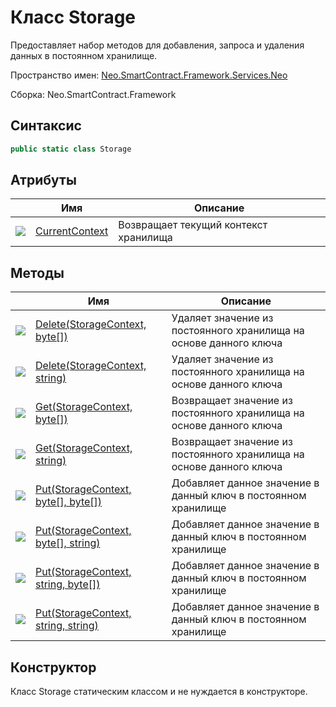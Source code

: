 # Класс Storage 

Предоставляет набор методов для добавления, запроса и удаления данных в постоянном хранилище.

Пространство имен: [Neo.SmartContract.Framework.Services.Neo](../neo.md)

Сборка: Neo.SmartContract.Framework

## Синтаксис

```c#
public static class Storage
```

## Атрибуты

| | Имя | Описание |
| ---------------------------------------- | ---------------------------------------- | ---------- |
| ![](https://i-msdn.sec.s-msft.com/dynimg/IC74937.jpeg) | [CurrentContext](Storage/CurrentContext.md) | Возвращает текущий контекст хранилища   |

## Методы

| | Имя | Описание |
| ---------------------------------------- | ---------------------------------------- | -------------------------------- |
| ![](https://i-msdn.sec.s-msft.com/dynimg/IC91302.jpeg) | [Delete(StorageContext, byte[])](Storage/Delete.md) | Удаляет значение из постоянного хранилища на основе данного ключа |
| ![](https://i-msdn.sec.s-msft.com/dynimg/IC91302.jpeg) | [Delete(StorageContext, string)](Storage/Delete2.md) | Удаляет значение из постоянного хранилища на основе данного ключа |
| ![](https://i-msdn.sec.s-msft.com/dynimg/IC91302.jpeg) | [Get(StorageContext, byte[])](Storage/Get.md) | Возвращает значение из постоянного хранилища на основе данного ключа |
| ![](https://i-msdn.sec.s-msft.com/dynimg/IC91302.jpeg) | [Get(StorageContext, string)](Storage/Get2.md) | Возвращает значение из постоянного хранилища на основе данного ключа |
| ![](https://i-msdn.sec.s-msft.com/dynimg/IC91302.jpeg) | [Put(StorageContext, byte[], byte[])](Storage/Put.md) | Добавляет данное значение в данный ключ в постоянном хранилище   |
| ![](https://i-msdn.sec.s-msft.com/dynimg/IC91302.jpeg) | [Put(StorageContext, byte[], string)](Storage/Put2.md) | Добавляет данное значение в данный ключ в постоянном хранилище   |
| ![](https://i-msdn.sec.s-msft.com/dynimg/IC91302.jpeg) | [Put(StorageContext, string, byte[])](Storage/Put3.md) | Добавляет данное значение в данный ключ в постоянном хранилище   |
| ![](https://i-msdn.sec.s-msft.com/dynimg/IC91302.jpeg) | [Put(StorageContext, string, string)](Storage/Put4.md) | Добавляет данное значение в данный ключ в постоянном хранилище   |

## Конструктор

Класс Storage статическим классом и не нуждается в конструкторе.

